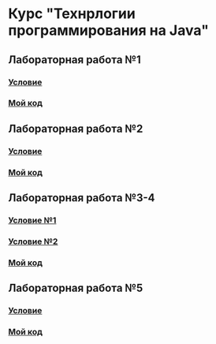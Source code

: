 # Курс "Технрлогии программирования на Java"

## Лабораторная работа №1

### [Условие](https://github.com/is-tech-y27/.github/blob/main/profile/labs/lab-1.md)
### [Мой код](https://github.com/SkyWhyWaIker/Java/tree/main/Lab1)

## Лабораторная работа №2

### [Условие](https://github.com/is-tech-y27/.github/blob/main/profile/labs/lab-2.md)
### [Мой код](https://github.com/SkyWhyWaIker/Java/tree/main/Lab2)

## Лабораторная работа №3-4

### [Условие №1](https://github.com/is-tech-y27/.github/blob/main/profile/labs/lab-3.md)
### [Условие №2](https://github.com/is-tech-y27/.github/blob/main/profile/labs/lab-4.md)
### [Мой код](https://github.com/SkyWhyWaIker/Java/tree/main/Lab3)

## Лабораторная работа №5

### [Условие](https://github.com/is-tech-y27/.github/blob/main/profile/labs/lab-5.md)
### [Мой код](https://github.com/SkyWhyWaIker/Java/tree/main/Lab5)
